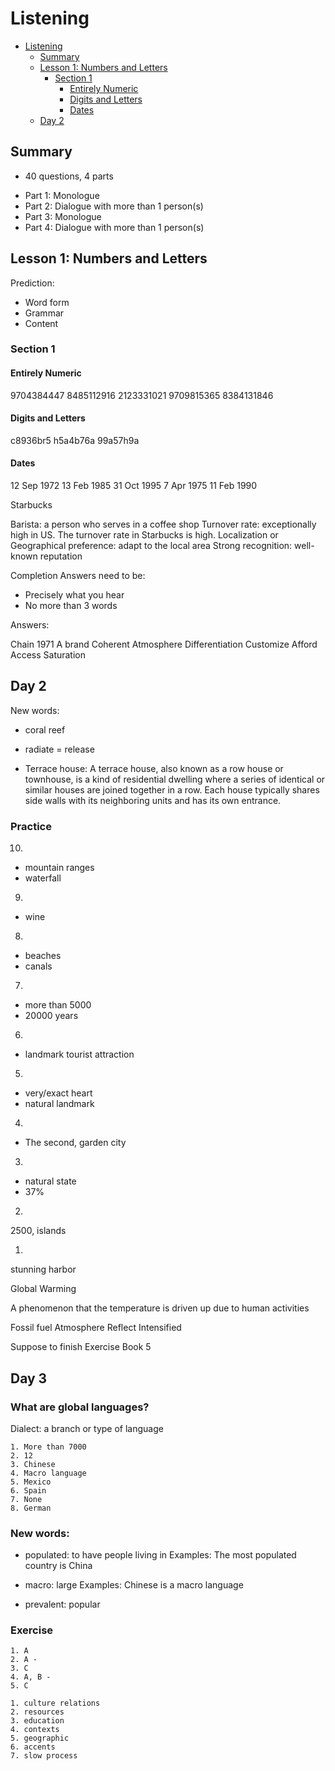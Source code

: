 # Listening

<!--toc:start-->

- [Listening](#listening)
  - [Summary](#summary)
  - [Lesson 1: Numbers and Letters](#lesson-1-numbers-and-letters)
    - [Section 1](#section-1)
      - [Entirely Numeric](#entirely-numeric)
      - [Digits and Letters](#digits-and-letters)
      - [Dates](#dates)
  - [Day 2](#day-2)

<!--toc:end-->

## Summary

- 40 questions, 4 parts

* Part 1: Monologue
* Part 2: Dialogue with more than 1 person(s)
* Part 3: Monologue
* Part 4: Dialogue with more than 1 person(s)

## Lesson 1: Numbers and Letters

Prediction:

- Word form
- Grammar
- Content

### Section 1

#### Entirely Numeric

9704384447
8485112916
2123331021
9709815365
8384131846

#### Digits and Letters

c8936br5
h5a4b76a
99a57h9a

#### Dates

12 Sep 1972
13 Feb 1985
31 Oct 1995
7 Apr 1975
11 Feb 1990

Starbucks

Barista: a person who serves in a coffee shop
Turnover rate: exceptionally high in US. The turnover rate in Starbucks is high.
Localization or Geographical preference: adapt to the local area
Strong recognition: well-known reputation

Completion Answers need to be:

- Precisely what you hear
- No more than 3 words

Answers:

Chain
1971
A brand
Coherent
Atmosphere
Differentiation
Customize
Afford
Access
Saturation

## Day 2

New words:

- coral reef

- radiate = release

- Terrace house: A terrace house, also known as a row house or townhouse, is a kind of residential dwelling where a series of identical or similar houses are joined together in a row. Each house typically shares side walls with its neighboring units and has its own entrance.

### Practice

10.

- mountain ranges
- waterfall

9.

- wine

8.

- beaches
- canals

7.

- more than 5000
- 20000 years

6.

- landmark tourist attraction

5.

- very/exact heart
- natural landmark

4.

- The second, garden city

3.

- natural state
- 37%

2.

2500, islands

1.

stunning harbor

Global Warming

A phenomenon that the temperature is driven up due to human activities

Fossil fuel
Atmosphere
Reflect
Intensified

Suppose to finish Exercise Book 5

## Day 3

### What are global languages?

Dialect: a branch or type of language

```
1. More than 7000
2. 12
3. Chinese
4. Macro language
5. Mexico
6. Spain
7. None
8. German
```

### New words:

- populated: to have people living in
  Examples: The most populated country is China

- macro: large
  Examples: Chinese is a macro language

- prevalent: popular

### Exercise

```
1. A
2. A -
3. C
4. A, B -
5. C
```

```
1. culture relations 
2. resources
3. education
4. contexts
5. geographic
6. accents
7. slow process
```
